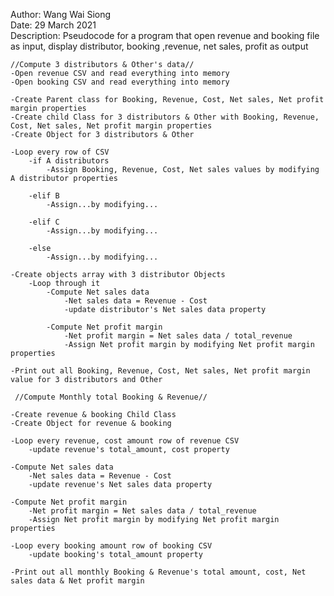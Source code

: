 Author: Wang Wai Siong    
Date: 29 March 2021  
Description: Pseudocode for a program that open revenue and booking file as input, display distributor, booking ,revenue, net sales, profit as output  
             

    //Compute 3 distributors & Other's data//
    -Open revenue CSV and read everything into memory
    -Open booking CSV and read everything into memory

    -Create Parent class for Booking, Revenue, Cost, Net sales, Net profit margin properties
    -Create child Class for 3 distributors & Other with Booking, Revenue, Cost, Net sales, Net profit margin properties
    -Create Object for 3 distributors & Other
    
    -Loop every row of CSV
        -if A distributors
            -Assign Booking, Revenue, Cost, Net sales values by modifying A distributor properties

        -elif B
            -Assign...by modifying...

        -elif C
            -Assign...by modifying...

        -else
            -Assign...by modifying...
    
    -Create objects array with 3 distributor Objects
        -Loop through it
            -Compute Net sales data
                -Net sales data = Revenue - Cost
                -update distributor's Net sales data property

            -Compute Net profit margin
                -Net profit margin = Net sales data / total_revenue
                -Assign Net profit margin by modifying Net profit margin properties

    -Print out all Booking, Revenue, Cost, Net sales, Net profit margin value for 3 distributors and Other

     //Compute Monthly total Booking & Revenue//

    -Create revenue & booking Child Class
    -Create Object for revenue & booking

    -Loop every revenue, cost amount row of revenue CSV
        -update revenue's total_amount, cost property

    -Compute Net sales data
        -Net sales data = Revenue - Cost
        -update revenue's Net sales data property

    -Compute Net profit margin
        -Net profit margin = Net sales data / total_revenue
        -Assign Net profit margin by modifying Net profit margin properties
        
    -Loop every booking amount row of booking CSV
        -update booking's total_amount property
    
    -Print out all monthly Booking & Revenue's total amount, cost, Net sales data & Net profit margin